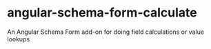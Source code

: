 # angular-schema-form-calculate
An Angular Schema Form add-on for doing field calculations or value lookups
